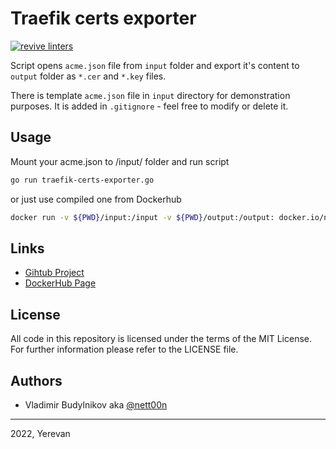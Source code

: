 # Traefik certs exporter

[![revive linters](https://github.com/nett00n/traefik-certs-exporter/actions/workflows/linter_revive.yml/badge.svg?branch=main)](https://github.com/nett00n/traefik-certs-exporter/actions/workflows/linter_revive.yml)

Script opens `acme.json` file from `input` folder and export it's content to `output` folder as `*.cer` and `*.key` files.

There is template `acme.json` file in `input` directory for demonstration purposes. It is added in `.gitignore` - feel free to modify or delete it.

## Usage

Mount your acme.json to /input/ folder and run script

```bash
go run traefik-certs-exporter.go
```

or just use compiled one from Dockerhub

```bash
docker run -v ${PWD}/input:/input -v ${PWD}/output:/output: docker.io/nett00n/traefik-certs-exporter:1.0.0
```

## Links

- [Gihtub Project](https://github.com/nett00n/traefik-certs-exporter)
- [DockerHub Page](https://hub.docker.com/r/nett00n/traefik-certs-exporter)

## License

All code in this repository is licensed under the terms of the MIT License. For further information please refer to the LICENSE file.

## Authors

- Vladimir Budylnikov aka [@nett00n](https://github.com/nett00n)

---
2022, Yerevan
